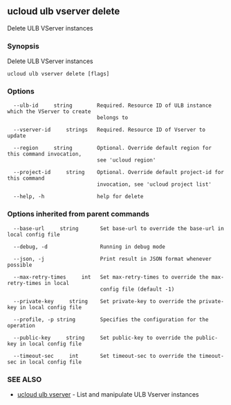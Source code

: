 ## ucloud ulb vserver delete

Delete ULB VServer instances

### Synopsis

Delete ULB VServer instances

```
ucloud ulb vserver delete [flags]
```

### Options

```
  --ulb-id     string        Required. Resource ID of ULB instance which the VServer to create
                             belongs to 

  --vserver-id     strings   Required. Resource ID of Vserver to update 

  --region     string        Optional. Override default region for this command invocation,
                             see 'ucloud region' 

  --project-id     string    Optional. Override default project-id for this command
                             invocation, see 'ucloud project list' 

  --help, -h                 help for delete 

```

### Options inherited from parent commands

```
  --base-url     string       Set base-url to override the base-url in local config file 

  --debug, -d                 Running in debug mode 

  --json, -j                  Print result in JSON format whenever possible 

  --max-retry-times     int   Set max-retry-times to override the max-retry-times in local
                              config file (default -1) 

  --private-key     string    Set private-key to override the private-key in local config file 

  --profile, -p string        Specifies the configuration for the operation 

  --public-key     string     Set public-key to override the public-key in local config file 

  --timeout-sec     int       Set timeout-sec to override the timeout-sec in local config file 

```

### SEE ALSO

* [ucloud ulb vserver](cli/cmd/ucloud/ulb/vserver)	 - List and manipulate ULB Vserver instances

